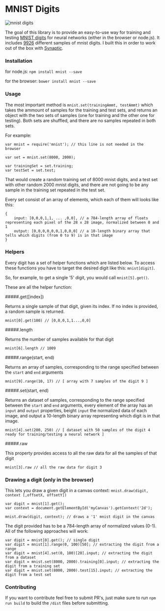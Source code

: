 MNIST Digits
============

![mnist digits](http://i.ytimg.com/vi/0QI3xgXuB-Q/hqdefault.jpg "MNIST Digits")

The goal of this library is to provide an easy-to-use way for training and testing [MNIST digits](https://en.wikipedia.org/wiki/MNIST_database) for neural networks (either in the browser or node.js). It includes [9926](https://www.youtube.com/watch?v=SiMHTK15Pik) different samples of mnist digits. I built this in order to work out of the box with [Synaptic](https://github.com/cazala/synaptic).


### Installation

for node.js: `npm install mnist --save`

for the browser: `bower install mnist --save`

### Usage

The most important method is `mnist.set(trainingAmmt, testAmmt)` which takes the ammount of samples for the training and test sets, and returns an object with the two sets of samples (one for training and the other one for testing). Both sets are shuffled, and there are no samples repeated in both sets.

For example:

```
var mnist = require('mnist'); // this line is not needed in the browser

var set = mnist.set(8000, 2000);

var trainingSet = set.training;
var testSet = set.test;

```

That would create a random training set of 8000 mnist digits, and a test set with other random 2000 mnist digits, and there are not going to be any sample in the training set repeated in the test set.

Every set consist of an array of elements, which each of them will looks like this:

```
{
    input: [0,0,0,1,1, ... ,0,0], // a 784-length array of floats representing each pixel of the 28 x 28 image, normalized between 0 and 1
    output: [0,0,0,0,0,0,1,0,0,0] // a 10-length binary array that tells which digits (from 0 to 9) is in that image
}
```


### Helpers

Every digit has a set of helper functions which are listed below. To access these functions you have to target the desired digit like this: `mnist[digit]`.

So, for example, to get a single '5' digit, you would call `mnist[5].get()`.

These are all the helper function:

#####.get([index])

Returns a single sample of that digit, given its index. If no index is provided, a random sample is returned.

```
mnist[0].get(100) // [0,0,0,1,1...,0,0]
```

#####.length

Returns the number of samples available for that digit

```
mnist[6].length // 1009
```

#####.range(start, end)

Returns an array of samples, corresponding to the range specified between the `start` and `end` arguments

```
mnist[9].range(10, 17) // [ array with 7 samples of the digit 9 ]
```

#####.set(start, end)

Returns an dataset of samples, corresponding to the range specified between the `start` and `end` arguments, every element of the array has an `input` and `output` properties, beight `input` the normalized data of each image, and output a 10-length binary array representing which digit is in that image.

```
mnist[4].set(200, 250) // [ dataset with 50 samples of the digit 4 ready for training/testing a neural network ]
```

#####.raw

This property provides access to all the raw data for all the samples of that digit

```
mnist[3].raw // all the raw data for digit 3
```

### Drawing a digit (only in the browser)

This lets you draw a given digit in a canvas context: `mnist.draw(digit, context [,offsetX, offsetY])`

```
var digit = mnist[1].get();
var context = document.getElementById('myCanvas').getContext('2d');

mnist.draw(digit, context); // draws a '1' mnist digit in the canvas
```

The digit provided has to be a 784-length array of normalized values (0-1). All of the following approaches will work:

```
var digit = mnist[0].get(); // single digit
var digit = mnist[1].range(0, 100)[50]; // extracting the digit from a range
var digit = mnist[4].set(0, 100)[20].input; // extracting the digit from a dataset
var digit = mnist.set(8000, 2000).training[0].input; // extracting the digit from a training set
var digit = mnist.set(8000, 2000).test[15].input; // extracting the digit from a test set
```

### Contributing

If you want to contribute feel free to submit PR's, just make sure to run `npm run build` to build the `/dist` files before submitting.
